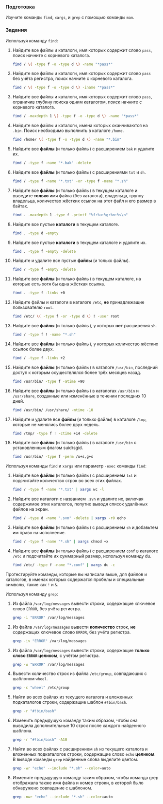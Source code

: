 ### Подготовка

Изучите команды `find`, `xargs`, и `grep` с помощью команды `man`.

### Задания

Используя команду `find`:

1. Найдите все файлы и каталоги, имя которых содержит слово `pass`, поиск начните с корневого каталога.
   ```sh
   find / \( -type f -o -type d \) -name "*pass*"
   ```
1. Найдите все файлы и каталоги, имя которых содержит слово `pass` без учёта регистра, поиск начните с корневого каталога.
   ```sh
   find / \( -type f -o -type d \) -iname "*pass*"
   ```
1. Найдите все файлы и каталоги, имя которых содержит слово `pass`, ограничив глубину поиска одним каталогом, поиск начните с корневого каталога.
   ```sh
   find / -maxdepth 1 \( -type f -o -type d \) -name "*pass*"
   ```
1. Найдите все файлы и каталоги, имена которых оканчиваются на `.bin`. Поиск необходимо выполнить в каталоге `/home`.
   ```sh
   find /home/ \( -type f -o -type d \) -name "*.bin"
   ```
1. Найдите все **файлы** (и только файлы) с расширением `bak` и удалите их.
   ```sh
   find / -type f -name "*.bak" -delete 
   ```
1. Найдите все **файлы** (и только файлы) с расширениями `txt` и `sh`.
   ```sh
   find / -type f -name "*.txt" -or -type f -name "*.sh"
   ```
1. Найдите все **файлы** (и только файлы) в текущем каталоге и выведите **только** имя файла (без каталога), владельца, группу владельца, количество жёстких ссылок на этот файл и его размер в байтах.
   ```sh
   find . -maxdepth 1 -type f -printf "%f:%u:%g:%n:%s\n"
   ```
1. Найдите все пустые **каталоги** в текущем каталоге.
   ```sh
   find . -type d -empty
   ```
1. Найдите все пустые **каталоги** в текущем каталоге и удалите их.
   ```sh
   find . -type f -empty -delete 
   ```
1. Найдите и удалите все пустые **файлы** (и только файлы).
   ```sh
   find / -type f -empty -delete 
   ```
1. Найдите все **файлы** (и только файлы) в текущем каталоге, на которые есть хотя бы одна жёсткая ссылка.
   ```sh
   find . -type f -links +0
   ```
1. Найдите файлы и каталоги в каталоге `/etc`, **не** принадлежащие пользователю `root`.
   ```sh
   find /etc/ \( -type f -or -type d \) ! -user root 
   ```
1. Найдите все **файлы** (и только файлы), у которых **нет** расширения `sh`.
   ```sh
   find / -type f ! -name "*.sh"
   ```
1. Найдите все **файлы** (и только файлы), у которых количество жёстких ссылок более двух.
   ```sh
   find / -type f -links +2
   ```
1. Найдите все **файлы** (и только файлы) в каталоге `/usr/bin`, последний доступ к которым осуществлялся более трёх месяцев назад.
   ```sh
   find /usr/bin/ -type f -atime +90
   ```
1. Найдите все **файлы** (и только файлы) в каталогах `/usr/bin` и `/usr/share`, созданные или изменённые в течении последних 10 дней.
   ```sh
   find /usr/bin/ /usr/share/ -mtime -10
   ```
1. Найдите и удалите все **файлы** (и только файлы) в каталоге `/tmp`, которые не менялись более двух недель.
   ```sh
   find /tmp/ -type f ! -ctime +14 -delete
   ```
1. Найдите все **файлы** (и только файлы) в каталоге `/usr/bin` с установленным флагом suid/sgid.
   ```sh
   find /usr/bin/ -type f -perm /u+s,g+s
   ```

Используя команды `find` и `xargs` или параметр `-exec` команды `find`:

1. Найдите все **файлы** (и только файлы) с расширением `txt` и подсчитайте количество строк во всех этих файлах.
   ```sh
   find / -type f -name "*.txt" | xargs wc -l
   ```
1. Найдите все каталоги с названием `.svn` и удалите их, включая содержимое этих каталогов, попутно выводя список удалённых файлов на экран.
   ```sh
   find / -type d -name ".svn" -delete | xargs -r0 echo
   ```
1. Найдите все **файлы** (и только файлы) с расширением `sh` и добавьтем им право на исполнение.
   ```sh
   find / -type f -name "*.sh" | xargs chmod +x
   ```
1. Найдите все **файлы** (и только файлы) с расширением `conf` в каталоге `/etc` и подсчитайте их суммарный размер, используя команду du.
   ```sh
   find /etc/ -type f -name "*.conf" | xargs du -c
   ```

Протестируйте команды, которые вы написали выше, для файлов и каталогов, в именах которых содержатся пробелы и специальные символы, такие как `!` и `&`.

Используя команду `grep`:

1. Из файла `/var/log/messages` вывести строки, содержащие ключевое слово `ERROR`, без учёта регистра.
   ```sh
   grep -i "ERROR" /var/log/messages 
   ```
1. Из файла `/var/log/messages` вывести **количество** строк, **не** содержащих ключевое слово `ERROR`, без учёта регистра.
   ```sh
   grep -iv "ERROR" /var/log/messages 
   ```
1. Из файла `/var/log/messages` вывести строки, содержащие **только слово `ERROR` целиком**, с учётом регистра.
   ```sh
   grep -w "ERROR" /var/log/messages
   ```
1. Вывести количество строк из файла `/etc/group`, совпадающих с шаблоном `wheel`.
   ```sh
   grep -c "wheel" /etc/group
   ```
1. Найти во всех файлах из текущего каталога и вложенных подкаталогов строки, содержащие шаблон `#!bin/bash`.
   ```sh
   grep -r "#!bin/bash"
   ```
1. Изменить предыдущую команду таким образом, чтобы она выводила дополнительные 10 строк после каждого найденного шаблона.
   ```sh
   grep -r "#!bin/bash" -A10
   ```
1. Найти во всех файлах с расширением `sh` из текущего каталога и вложенных подкаталогов строки, содержащие слово `echo` **целиком**. В выводе команды `grep` найденные слова выделите цветом.
   ```sh
   grep -wr "echo" --include "*.sh" --color=auto
   ```
1. Измените предыдущую команду таким образом, чтобы команда grep отображала также имя файла и номер строки, в которой было обнаружено совпадение с шаблоном.
   ```sh
   grep -nwr "echo" --include "*.sh" --color=auto
   ```

